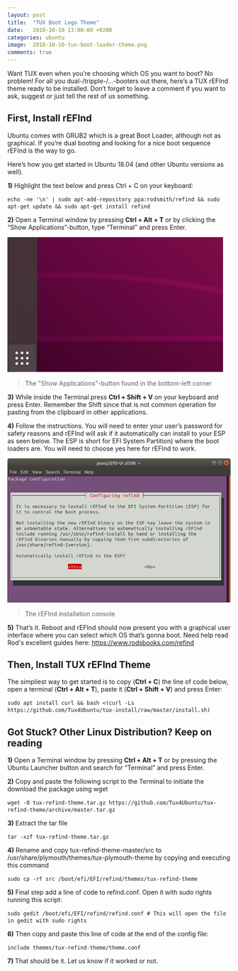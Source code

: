 ```yaml
---
layout: post
title:  "TUX Boot Logo Theme"
date:   2018-10-10 13:00:00 +0200
categories: ubuntu
image:  2018-10-10-tux-boot-loader-theme.png
comments: true
---
```


Want TUX even when you’re choosing which OS you want to boot? No problem! For all you dual-/tripple-/…-booters out there, here’s a TUX rEFInd theme ready to be installed. Don’t forget to leave a comment if you want to ask, suggest or just tell the rest of us something.

## First, Install rEFInd
Ubuntu comes with GRUB2 which is a great Boot Loader, although not as graphical. If you’re dual booting and looking for a nice boot sequence rEFInd is the way to go.

Here’s how you get started in Ubuntu 18.04 (and other Ubuntu versions as well).

__1)__ Highlight the text below and press Ctrl + C on your keyboard:

~~~~
echo -ne '\n' | sudo apt-add-repository ppa:rodsmith/refind && sudo apt-get update && sudo apt-get install refind
~~~~

__2)__ Open a Terminal window by pressing __Ctrl + Alt + T__ or by clicking the “Show Applications”-button, type “Terminal” and press Enter.

![The "Show Applications"-button](/images/2018-10-10-show-applications.png)
> The "Show Applications"-button found in the bottom-left corner

__3)__ While inside the Terminal press __Ctrl + Shift + V__ on your keyboard and press Enter. Remember the Shift since that is not common operation for pasting from the clipboard in other applications.

__4)__ Follow the instructions. You will need to enter your user’s password for safety reasons and rEFInd will ask if it automatically can install to your ESP as seen below. The ESP is short for EFI System Partition) where the boot loaders are. You will need to choose yes here for rEFInd to work.

![The rEFInd installation console](/images/2018-10-10-refind-installation-console.png)
> The rEFInd installation console

__5)__ That’s it. Reboot and rEFInd should now present you with a graphical user interface where you can select which OS that’s gonna boot.
Need help read Rod's excellent guides here: https://www.rodsbooks.com/refind


## Then, Install TUX rEFInd Theme
The simpliest way to get started is to copy (__Ctrl + C__) the line of code below, open a terminal (__Ctrl + Alt + T__), paste it (__Ctrl + Shift + V__) and press Enter:

~~~~
sudo apt install curl && bash <(curl -Ls https://github.com/Tux4Ubuntu/tux-install/raw/master/install.sh)
~~~~

## Got Stuck? Other Linux Distribution? Keep on reading

__1)__ Open a Terminal window by pressing __Ctrl + Alt + T__ or by pressing the Ubuntu Launcher button and search for “Terminal” and press Enter.

__2)__ Copy and paste the following script to the Terminal to initiate the download the package using wget

~~~~
wget -O tux-refind-theme.tar.gz https://github.com/Tux4Ubuntu/tux-refind-theme/archive/master.tar.gz
~~~~

__3)__ Extract the tar file

~~~~
tar -xzf tux-refind-theme.tar.gz
~~~~

__4)__ Rename and copy tux-refind-theme-master/src to /usr/share/plymouth/themes/tux-plymouth-theme by copying and executing this command

~~~~
sudo cp -rf src /boot/efi/EFI/refind/themes/tux-refind-theme
~~~~

__5)__ Final step add a line of code to refind.conf. Open it with sudo rights running this script:

~~~~
sudo gedit /boot/efi/EFI/refind/refind.conf # This will open the file in gedit with sudo rights
~~~~~

__6)__ Then copy and paste this line of code at the end of the config file:

~~~~
include themes/tux-refind-theme/theme.conf
~~~~

__7)__ That should be it. Let us know if it worked or not.